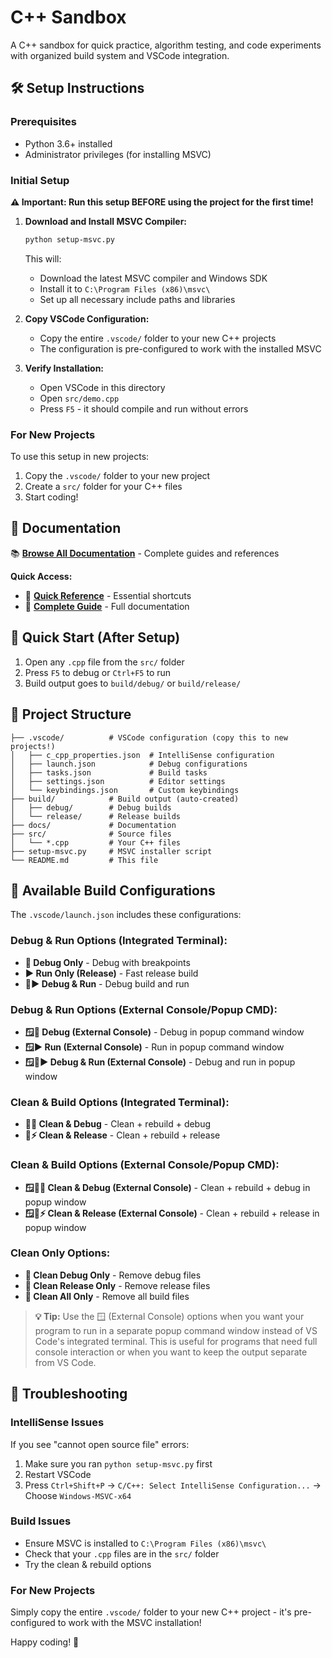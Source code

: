 # C++ Sandbox

A C++ sandbox for quick practice, algorithm testing, and code experiments with organized build system and VSCode integration.

## 🛠️ Setup Instructions

### Prerequisites
- Python 3.6+ installed
- Administrator privileges (for installing MSVC)

### Initial Setup

**⚠️ Important: Run this setup BEFORE using the project for the first time!**

1. **Download and Install MSVC Compiler:**
   ```bash
   python setup-msvc.py
   ```
   This will:
   - Download the latest MSVC compiler and Windows SDK
   - Install it to `C:\Program Files (x86)\msvc\`
   - Set up all necessary include paths and libraries

2. **Copy VSCode Configuration:**
   - Copy the entire `.vscode/` folder to your new C++ projects
   - The configuration is pre-configured to work with the installed MSVC

3. **Verify Installation:**
   - Open VSCode in this directory
   - Open `src/demo.cpp`
   - Press `F5` - it should compile and run without errors

### For New Projects

To use this setup in new projects:
1. Copy the `.vscode/` folder to your new project
2. Create a `src/` folder for your C++ files
3. Start coding!

## 📖 Documentation

📚 **[Browse All Documentation](docs/)** - Complete guides and references

**Quick Access:**
- 🎯 **[Quick Reference](docs/Quick-Reference.md)** - Essential shortcuts
- 🚀 **[Complete Guide](docs/VSCode-CPP-Keybindings.md)** - Full documentation

## 🚀 Quick Start (After Setup)

1. Open any `.cpp` file from the `src/` folder
2. Press `F5` to debug or `Ctrl+F5` to run
3. Build output goes to `build/debug/` or `build/release/`

## 📁 Project Structure

```
├── .vscode/          # VSCode configuration (copy this to new projects!)
│   ├── c_cpp_properties.json  # IntelliSense configuration
│   ├── launch.json            # Debug configurations
│   ├── tasks.json             # Build tasks
│   ├── settings.json          # Editor settings
│   └── keybindings.json       # Custom keybindings
├── build/            # Build output (auto-created)
│   ├── debug/        # Debug builds
│   └── release/      # Release builds
├── docs/             # Documentation
├── src/              # Source files
│   └── *.cpp         # Your C++ files
├── setup-msvc.py     # MSVC installer script
└── README.md         # This file
```

## 🎯 Available Build Configurations

The `.vscode/launch.json` includes these configurations:

### Debug & Run Options (Integrated Terminal):
- **🐛 Debug Only** - Debug with breakpoints
- **▶️ Run Only (Release)** - Fast release build
- **🐛▶️ Debug & Run** - Debug build and run

### Debug & Run Options (External Console/Popup CMD):
- **🪟🐛 Debug (External Console)** - Debug in popup command window
- **🪟▶️ Run (External Console)** - Run in popup command window
- **🪟🐛▶️ Debug & Run (External Console)** - Debug and run in popup window

### Clean & Build Options (Integrated Terminal):
- **🧹🐛 Clean & Debug** - Clean + rebuild + debug
- **🧹⚡ Clean & Release** - Clean + rebuild + release

### Clean & Build Options (External Console/Popup CMD):
- **🪟🧹🐛 Clean & Debug (External Console)** - Clean + rebuild + debug in popup window
- **🪟🧹⚡ Clean & Release (External Console)** - Clean + rebuild + release in popup window

### Clean Only Options:
- **🧹 Clean Debug Only** - Remove debug files
- **🧹 Clean Release Only** - Remove release files
- **🧹 Clean All Only** - Remove all build files

> **💡 Tip:** Use the 🪟 (External Console) options when you want your program to run in a separate popup command window instead of VS Code's integrated terminal. This is useful for programs that need full console interaction or when you want to keep the output separate from VS Code.

## 🔧 Troubleshooting

### IntelliSense Issues
If you see "cannot open source file" errors:
1. Make sure you ran `python setup-msvc.py` first
2. Restart VSCode
3. Press `Ctrl+Shift+P` → `C/C++: Select IntelliSense Configuration...` → Choose `Windows-MSVC-x64`

### Build Issues
- Ensure MSVC is installed to `C:\Program Files (x86)\msvc\`
- Check that your `.cpp` files are in the `src/` folder
- Try the clean & rebuild options

### For New Projects
Simply copy the entire `.vscode/` folder to your new C++ project - it's pre-configured to work with the MSVC installation!

Happy coding! 🎉

